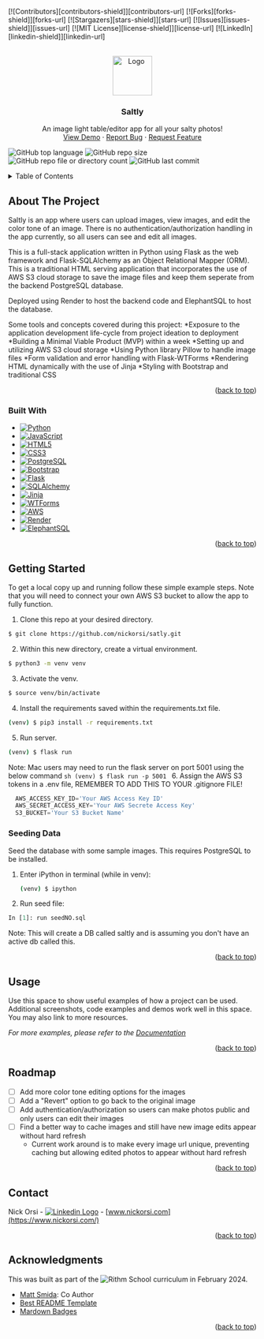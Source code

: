 <!-- Improved compatibility of back to top link: See: https://github.com/othneildrew/Best-README-Template/pull/73 -->
<a name="readme-top"></a>
<!--
*** Thanks for checking out the Best-README-Template. If you have a suggestion
*** that would make this better, please fork the repo and create a pull request
*** or simply open an issue with the tag "enhancement".
*** Don't forget to give the project a star!
*** Thanks again! Now go create something AMAZING! :D
-->



<!-- PROJECT SHIELDS -->
<!--
*** I'm using markdown "reference style" links for readability.
*** Reference links are enclosed in brackets [ ] instead of parentheses ( ).
*** See the bottom of this document for the declaration of the reference variables
*** for contributors-url, forks-url, etc. This is an optional, concise syntax you may use.
*** https://www.markdownguide.org/basic-syntax/#reference-style-links
-->
[![Contributors][contributors-shield]][contributors-url]
[![Forks][forks-shield]][forks-url]
[![Stargazers][stars-shield]][stars-url]
[![Issues][issues-shield]][issues-url]
[![MIT License][license-shield]][license-url]
[![LinkedIn][linkedin-shield]][linkedin-url]



<!-- PROJECT LOGO -->
<br />
<div align="center">
  <a href="https://github.com/nickorsi/satly">
    <img src="static/satly_demo.gif" alt="Logo" width="80" height="80">
  </a>

<h3 align="center">Saltly</h3>

  <p align="center">
    An image light table/editor app for all your salty photos!
    <br />
    <a href="https://saltly.onrender.com">View Demo</a>
    ·
    <a href="https://github.com/nickorsi/satly/issues">Report Bug</a>
    ·
    <a href="https://github.com/nickorsi/satly/issues">Request Feature</a>
  </p>
</div>


![GitHub top language](https://img.shields.io/github/languages/top/nickorsi/satly)
![GitHub repo size](https://img.shields.io/github/repo-size/nickorsi/satly)
![GitHub repo file or directory count](https://img.shields.io/github/directory-file-count/nickorsi/satly)
![GitHub last commit](https://img.shields.io/github/last-commit/nickorsi/satly)


<!-- TABLE OF CONTENTS -->
<details>
  <summary>Table of Contents</summary>
  <ol>
    <li>
      <a href="#about-the-project">About The Project</a>
      <ul>
        <li><a href="#built-with">Built With</a></li>
      </ul>
    </li>
    <li>
      <a href="#getting-started">Getting Started</a>
      <ul>
        <li><a href="#prerequisites">Prerequisites</a></li>
        <li><a href="#installation">Installation</a></li>
      </ul>
    </li>
    <li><a href="#usage">Usage</a></li>
    <li><a href="#roadmap">Roadmap</a></li>
    <li><a href="#contributing">Contributing</a></li>
    <li><a href="#license">License</a></li>
    <li><a href="#contact">Contact</a></li>
    <li><a href="#acknowledgments">Acknowledgments</a></li>
  </ol>
</details>



<!-- ABOUT THE PROJECT -->
## About The Project

Saltly is an app where users can upload images, view images, and edit the color tone of an image. There is no authentication/authorization handling in the app currently, so all users can see and edit all images.

This is a full-stack application written in Python using Flask as the web framework and Flask-SQLAlchemy as an Object Relational Mapper (ORM). This is a traditional HTML serving application that incorporates the use of AWS S3 cloud storage to save the image files and keep them seperate from the backend PostgreSQL database.

Deployed using Render to host the backend code and ElephantSQL to host the database.

Some tools and concepts covered during this project:
*Exposure to the application development life-cycle from project ideation to deployment
*Building a Minimal Viable Product (MVP) within a week
*Setting up and utilizing AWS S3 cloud storage
*Using Python library Pillow to handle image files
*Form validation and error handling with Flask-WTForms
*Rendering HTML dynamically with the use of Jinja
*Styling with Bootstrap and traditional CSS



<p align="right">(<a href="#readme-top">back to top</a>)</p>



### Built With

* [![Python][Python]][Python-url]
* [![JavaScript][JavaScript]][JavaScript-url]
* [![HTML5][HTML5]][HTML5-url]
* [![CSS3][CSS3]][CSS3-url]
* [![PostgreSQL][PostgreSQL]][PostgreSQL-url]
* [![Bootstrap][Bootstrap.com]][Bootstrap-url]
* [![Flask][Flask]][Flask-url]
* [![SQLAlchemy][SQLAlchemy]][SQLAlchemy-url]
* [![Jinja][Jinja]][Jinja-url]
* [![WTForms][WTForms]][WTForms-url]
* [![AWS][AWS]][AWS-url]
* [![Render][Render]][Render-url]
* [![ElephantSQL][ElephantSQL]][ElephantSQL-url]

<p align="right">(<a href="#readme-top">back to top</a>)</p>



<!-- GETTING STARTED -->
## Getting Started

To get a local copy up and running follow these simple example steps. Note that you will need to connect your own AWS S3 bucket to allow the app to fully function.

1. Clone this repo at your desired directory.
  ```sh
  $ git clone https://github.com/nickorsi/satly.git
  ```
2. Within this new directory, create a virtual environment.
  ```sh
  $ python3 -m venv venv
  ```
3. Activate the venv.
  ```sh
  $ source venv/bin/activate
  ```
4. Install the requirements saved within the requirements.txt file.
  ```sh
  (venv) $ pip3 install -r requirements.txt
  ```
5. Run server.
  ```sh
  (venv) $ flask run
  ```
  Note: Mac users may need to run the flask server on port 5001 using the below command
    ```sh
    (venv) $ flask run -p 5001
    ```
6. Assign the AWS S3 tokens in a .env file, REMEMBER TO ADD THIS TO YOUR .gitignore FILE!
  ```python
    AWS_ACCESS_KEY_ID='Your AWS Access Key ID'
    AWS_SECRET_ACCESS_KEY='Your AWS Secrete Access Key'
    S3_BUCKET='Your S3 Bucket Name'
  ```

### Seeding Data

Seed the database with some sample images. This requires PostgreSQL to be installed.

1. Enter iPython in terminal (while in venv):
   ```sh
   (venv) $ ipython
   ```
2. Run seed file:
  ```python
  In [1]: run seedNO.sql
  ```
Note: This will create a DB called saltly and is assuming you don't have an active db called this.

<p align="right">(<a href="#readme-top">back to top</a>)</p>



<!-- USAGE EXAMPLES -->
## Usage

Use this space to show useful examples of how a project can be used. Additional screenshots, code examples and demos work well in this space. You may also link to more resources.

_For more examples, please refer to the [Documentation](https://example.com)_

<p align="right">(<a href="#readme-top">back to top</a>)</p>



<!-- ROADMAP -->
## Roadmap

- [ ] Add more color tone editing options for the images
- [ ] Add a "Revert" option to go back to the original image
- [ ] Add authentication/authorization so users can make photos public and only users can edit their images
- [ ] Find a better way to cache images and still have new image edits appear without hard refresh
  - Current work around is to make every image url unique, preventing caching but allowing edited photos to appear without hard refresh


<p align="right">(<a href="#readme-top">back to top</a>)</p>


<!-- CONTACT -->
## Contact

Nick Orsi - [<img src="https://img.shields.io/badge/linkedin-%230077B5.svg?style=for-the-badge&logo=linkedin&logoColor=white" alt="Linkedin Logo">](https://www.linkedin.com/in/nicholas-orsi-18ab8382/) - [www.nickorsi.com](https://www.nickorsi.com/)

<p align="right">(<a href="#readme-top">back to top</a>)</p>



<!-- ACKNOWLEDGMENTS -->
## Acknowledgments
This was built as part of the ![Rithm School](https://www.rithmschool.com/) curriculum in February 2024.

* [Matt Smida](https://github.com/mattsmida): Co Author
* [Best README Template](https://github.com/othneildrew/Best-README-Template)
* [Mardown Badges](https://github.com/Ileriayo/markdown-badges)

<p align="right">(<a href="#readme-top">back to top</a>)</p>



<!-- MARKDOWN LINKS & IMAGES -->
<!-- https://www.markdownguide.org/basic-syntax/#reference-style-links -->
[Python]: (https://img.shields.io/badge/python-3670A0?style=for-the-badge&logo=python&logoColor=ffdd54)
[Python-url]: (https://www.python.org/)
[JavaScript]: (https://img.shields.io/badge/javascript-%23323330.svg?style=for-the-badge&logo=javascript&logoColor=%23F7DF1E)
[JavaScript-url]: (https://developer.mozilla.org/en-US/docs/Web/JavaScript)
[HTML5]: (https://img.shields.io/badge/html5-%23E34F26.svg?style=for-the-badge&logo=html5&logoColor=white)
[HTML5-url]: (https://developer.mozilla.org/en-US/docs/Web/HTML)
[CSS3]: (https://img.shields.io/badge/css3-%231572B6.svg?style=for-the-badge&logo=css3&logoColor=white)
[CSS3-url]: (https://developer.mozilla.org/en-US/docs/Web/CSS)
[PostgreSQL]: (https://img.shields.io/badge/postgres-%23316192.svg?style=for-the-badge&logo=postgresql&logoColor=white)
[PostgreSQL-url]: (https://www.postgresql.org/)
[Bootstrap.com]: https://img.shields.io/badge/Bootstrap-563D7C?style=for-the-badge&logo=bootstrap&logoColor=white
[Bootstrap-url]: https://getbootstrap.com
[Flask]: (https://img.shields.io/badge/flask-%23000.svg?style=for-the-badge&logo=flask&logoColor=white)
[Flask-url]: (https://flask.palletsprojects.com/en/3.0.x/)
[SQLAlchemy]: (https://img.shields.io/badge/SQLAlchemy-%23D63113?style=for-the-badge)
[SQLAlchemy-url]: (https://flask-sqlalchemy.palletsprojects.com/en/3.1.x/)
[Jinja]: (https://img.shields.io/badge/jinja-white.svg?style=for-the-badge&logo=jinja&logoColor=black)
[Jinja-url]: (https://jinja.palletsprojects.com/en/3.1.x/)
[WTForms]: (https://img.shields.io/badge/WTForms-blue)
[WTForms-url]: (https://flask-wtf.readthedocs.io/en/1.2.x/)
[AWS]: (https://img.shields.io/badge/AWS-%23FF9900.svg?style=for-the-badge&logo=amazon-aws&logoColor=white)
[AWS-url]: (https://aws.amazon.com/free/?gclid=CjwKCAjwte-vBhBFEiwAQSv_xQ9cNbAh7bqze8OHPqAjkwd9WAcrT9ebcC_gjiMhb5iNz2KDvq9QARoCrkkQAvD_BwE&trk=fce796e8-4ceb-48e0-9767-89f7873fac3d&sc_channel=ps&ef_id=CjwKCAjwte-vBhBFEiwAQSv_xQ9cNbAh7bqze8OHPqAjkwd9WAcrT9ebcC_gjiMhb5iNz2KDvq9QARoCrkkQAvD_BwE:G:s&s_kwcid=AL!4422!3!592542020599!e!!g!!aws!1644045032!68366401852&all-free-tier.sort-by=item.additionalFields.SortRank&all-free-tier.sort-order=asc&awsf.Free%20Tier%20Types=*all&awsf.Free%20Tier%20Categories=*all)
[Render]: (https://img.shields.io/badge/Render-%46E3B7.svg?style=for-the-badge&logo=render&logoColor=white)
[Render-url]: (https://render.com/)
[ElephantSQL]: (https://img.shields.io/badge/ElephantSQL-%233F9BBF?style=for-the-badge)
[ElephantSQL-url]: (https://www.elephantsql.com/)
